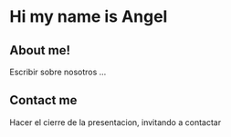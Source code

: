 # Hi my name is Angel

## About me!

Escribir sobre nosotros ... 

## Contact me

Hacer el cierre de la presentacion, invitando a contactar
